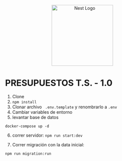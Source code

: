 <p align="center">
  <a href="http://nestjs.com/" target="blank"><img src="https://nestjs.com/img/logo-small.svg" width="200" alt="Nest Logo" /></a>
</p>





# PRESUPUESTOS T.S. - 1.0

1. Clone
2. ``` npm install ```
3. Clonar archivo ``` .env.template``` y renombrarlo a  ``` .env ```
4. Cambiar variables de entorno
5. levantar base de datos

``` 
docker-compose up -d
```
6. correr servidor: ``` npm run start:dev ```

7. Correr migración con la data inicial:
``` 
npm run migration:run
```
